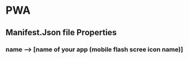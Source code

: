 # PWA

## Manifest.Json file Properties
### name --> [name of your app (mobile flash scree icon name)]
